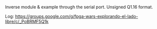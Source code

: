 Inverse module & example through the serial port. Unsigned Q1.16 format.

Log: https://groups.google.com/g/fpga-wars-explorando-el-lado-libre/c/_PoBRMF5Q1k
